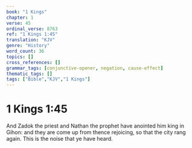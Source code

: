 ```yaml
---
book: "1 Kings"
chapter: 1
verse: 45
ordinal_verse: 8763
ref: "1 Kings 1:45"
translation: "KJV"
genre: "History"
word_count: 36
topics: []
cross_references: []
grammar_tags: [conjunctive-opener, negation, cause-effect]
thematic_tags: []
tags: ["Bible","KJV","1 Kings"]
---
```


# 1 Kings 1:45

And Zadok the priest and Nathan the prophet have anointed him king in Gihon: and they are come up from thence rejoicing, so that the city rang again. This is the noise that ye have heard.

